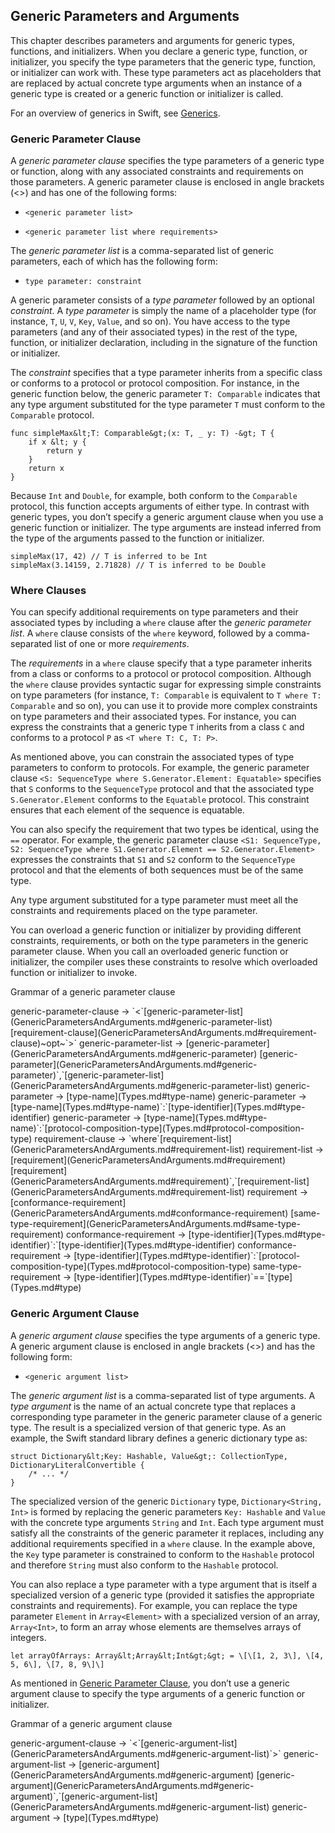 Generic Parameters and Arguments
--------------------------------

This chapter describes parameters and arguments for generic types, functions, and initializers. When you declare a generic type, function, or initializer, you specify the type parameters that the generic type, function, or initializer can work with. These type parameters act as placeholders that are replaced by actual concrete type arguments when an instance of a generic type is created or a generic function or initializer is called.

For an overview of generics in Swift, see [Generics](Generics.md).

### Generic Parameter Clause

A *generic parameter clause* specifies the type parameters of a generic type or function, along with any associated constraints and requirements on those parameters. A generic parameter clause is enclosed in angle brackets (&lt;&gt;) and has one of the following forms:

-   ```
    <generic parameter list>
    ```

-   ```
    <generic parameter list where requirements>
    ```

The *generic parameter list* is a comma-separated list of generic parameters, each of which has the following form:

-   ```
    type parameter: constraint
    ```

A generic parameter consists of a *type parameter* followed by an optional *constraint*. A *type parameter* is simply the name of a placeholder type (for instance, `T`, `U`, `V`, `Key`, `Value`, and so on). You have access to the type parameters (and any of their associated types) in the rest of the type, function, or initializer declaration, including in the signature of the function or initializer.

The *constraint* specifies that a type parameter inherits from a specific class or conforms to a protocol or protocol composition. For instance, in the generic function below, the generic parameter `T: Comparable` indicates that any type argument substituted for the type parameter `T` must conform to the `Comparable` protocol.

    func simpleMax&lt;T: Comparable&gt;(x: T, _ y: T) -&gt; T {
        if x &lt; y {
            return y
        }
        return x
    }

Because `Int` and `Double`, for example, both conform to the `Comparable` protocol, this function accepts arguments of either type. In contrast with generic types, you don’t specify a generic argument clause when you use a generic function or initializer. The type arguments are instead inferred from the type of the arguments passed to the function or initializer.

    simpleMax(17, 42) // T is inferred to be Int
    simpleMax(3.14159, 2.71828) // T is inferred to be Double

### Where Clauses

You can specify additional requirements on type parameters and their associated types by including a `where` clause after the *generic parameter list*. A `where` clause consists of the `where` keyword, followed by a comma-separated list of one or more *requirements*.

The *requirements* in a `where` clause specify that a type parameter inherits from a class or conforms to a protocol or protocol composition. Although the `where` clause provides syntactic sugar for expressing simple constraints on type parameters (for instance, `T: Comparable` is equivalent to `T where T: Comparable` and so on), you can use it to provide more complex constraints on type parameters and their associated types. For instance, you can express the constraints that a generic type `T` inherits from a class `C` and conforms to a protocol `P` as `<T where T: C, T: P>`.

As mentioned above, you can constrain the associated types of type parameters to conform to protocols. For example, the generic parameter clause `<S: SequenceType where S.Generator.Element: Equatable>` specifies that `S` conforms to the `SequenceType` protocol and that the associated type `S.Generator.Element` conforms to the `Equatable` protocol. This constraint ensures that each element of the sequence is equatable.

You can also specify the requirement that two types be identical, using the `==` operator. For example, the generic parameter clause `<S1: SequenceType, S2: SequenceType where S1.Generator.Element == S2.Generator.Element>` expresses the constraints that `S1` and `S2` conform to the `SequenceType` protocol and that the elements of both sequences must be of the same type.

Any type argument substituted for a type parameter must meet all the constraints and requirements placed on the type parameter.

You can overload a generic function or initializer by providing different constraints, requirements, or both on the type parameters in the generic parameter clause. When you call an overloaded generic function or initializer, the compiler uses these constraints to resolve which overloaded function or initializer to invoke.

Grammar of a generic parameter clause

<span class="syntax-def-name">
generic-parameter-clause

<span class="arrow">
→
`<`<span class="syntactic-cat">[generic-parameter-list](GenericParametersAndArguments.md#generic-parameter-list)<span class="optional"><span class="syntactic-cat">[requirement-clause](GenericParametersAndArguments.md#requirement-clause)~opt~`>`

<span class="syntax-def-name">
generic-parameter-list

<span class="arrow">
→
<span class="alternative">
<span class="syntactic-cat">[generic-parameter](GenericParametersAndArguments.md#generic-parameter)
<span class="alternative">
<span class="syntactic-cat">[generic-parameter](GenericParametersAndArguments.md#generic-parameter)`,`<span class="syntactic-cat">[generic-parameter-list](GenericParametersAndArguments.md#generic-parameter-list)

<span class="syntax-def-name">
generic-parameter

<span class="arrow">
→
<span class="syntactic-cat">[type-name](Types.md#type-name)

<span class="syntax-def-name">
generic-parameter

<span class="arrow">
→
<span class="syntactic-cat">[type-name](Types.md#type-name)`:`<span class="syntactic-cat">[type-identifier](Types.md#type-identifier)

<span class="syntax-def-name">
generic-parameter

<span class="arrow">
→
<span class="syntactic-cat">[type-name](Types.md#type-name)`:`<span class="syntactic-cat">[protocol-composition-type](Types.md#protocol-composition-type)

<span class="syntax-def-name">
requirement-clause

<span class="arrow">
→
`where`<span class="syntactic-cat">[requirement-list](GenericParametersAndArguments.md#requirement-list)

<span class="syntax-def-name">
requirement-list

<span class="arrow">
→
<span class="alternative">
<span class="syntactic-cat">[requirement](GenericParametersAndArguments.md#requirement)
<span class="alternative">
<span class="syntactic-cat">[requirement](GenericParametersAndArguments.md#requirement)`,`<span class="syntactic-cat">[requirement-list](GenericParametersAndArguments.md#requirement-list)

<span class="syntax-def-name">
requirement

<span class="arrow">
→
<span class="alternative">
<span class="syntactic-cat">[conformance-requirement](GenericParametersAndArguments.md#conformance-requirement)
<span class="alternative">
<span class="syntactic-cat">[same-type-requirement](GenericParametersAndArguments.md#same-type-requirement)

<span class="syntax-def-name">
conformance-requirement

<span class="arrow">
→
<span class="syntactic-cat">[type-identifier](Types.md#type-identifier)`:`<span class="syntactic-cat">[type-identifier](Types.md#type-identifier)

<span class="syntax-def-name">
conformance-requirement

<span class="arrow">
→
<span class="syntactic-cat">[type-identifier](Types.md#type-identifier)`:`<span class="syntactic-cat">[protocol-composition-type](Types.md#protocol-composition-type)

<span class="syntax-def-name">
same-type-requirement

<span class="arrow">
→
<span class="syntactic-cat">[type-identifier](Types.md#type-identifier)`==`<span class="syntactic-cat">[type](Types.md#type)

### Generic Argument Clause

A *generic argument clause* specifies the type arguments of a generic type. A generic argument clause is enclosed in angle brackets (&lt;&gt;) and has the following form:

-   ```
    <generic argument list>
    ```

The *generic argument list* is a comma-separated list of type arguments. A *type argument* is the name of an actual concrete type that replaces a corresponding type parameter in the generic parameter clause of a generic type. The result is a specialized version of that generic type. As an example, the Swift standard library defines a generic dictionary type as:

    struct Dictionary&lt;Key: Hashable, Value&gt;: CollectionType, DictionaryLiteralConvertible {
        /* ... */
    }

The specialized version of the generic `Dictionary` type, `Dictionary<String, Int>` is formed by replacing the generic parameters `Key: Hashable` and `Value` with the concrete type arguments `String` and `Int`. Each type argument must satisfy all the constraints of the generic parameter it replaces, including any additional requirements specified in a `where` clause. In the example above, the `Key` type parameter is constrained to conform to the `Hashable` protocol and therefore `String` must also conform to the `Hashable` protocol.

You can also replace a type parameter with a type argument that is itself a specialized version of a generic type (provided it satisfies the appropriate constraints and requirements). For example, you can replace the type parameter `Element` in `Array<Element>` with a specialized version of an array, `Array<Int>`, to form an array whose elements are themselves arrays of integers.

    let arrayOfArrays: Array&lt;Array&lt;Int&gt;&gt; = \[\[1, 2, 3\], \[4, 5, 6\], \[7, 8, 9\]\]

As mentioned in [Generic Parameter Clause](GenericParametersAndArguments.md#TP40016643-CH37-ID407), you don’t use a generic argument clause to specify the type arguments of a generic function or initializer.

Grammar of a generic argument clause

<span class="syntax-def-name">
generic-argument-clause

<span class="arrow">
→
`<`<span class="syntactic-cat">[generic-argument-list](GenericParametersAndArguments.md#generic-argument-list)`>`

<span class="syntax-def-name">
generic-argument-list

<span class="arrow">
→
<span class="alternative">
<span class="syntactic-cat">[generic-argument](GenericParametersAndArguments.md#generic-argument)
<span class="alternative">
<span class="syntactic-cat">[generic-argument](GenericParametersAndArguments.md#generic-argument)`,`<span class="syntactic-cat">[generic-argument-list](GenericParametersAndArguments.md#generic-argument-list)

<span class="syntax-def-name">
generic-argument

<span class="arrow">
→
<span class="syntactic-cat">[type](Types.md#type)

